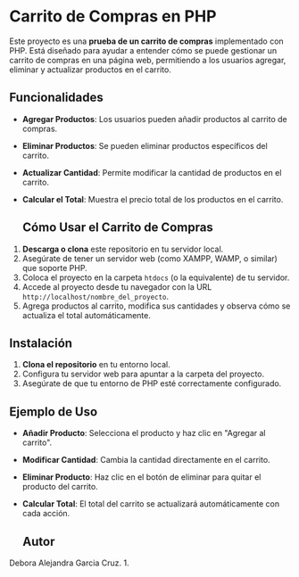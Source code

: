 # Carrito de Compras en PHP

Este proyecto es una **prueba de un carrito de compras** implementado con PHP. Está diseñado para ayudar a entender cómo se puede gestionar un carrito de compras en una página web, permitiendo a los usuarios agregar, eliminar y actualizar productos en el carrito.

## Funcionalidades

- **Agregar Productos**: Los usuarios pueden añadir productos al carrito de compras.
- **Eliminar Productos**: Se pueden eliminar productos específicos del carrito.
- **Actualizar Cantidad**: Permite modificar la cantidad de productos en el carrito.
- **Calcular el Total**: Muestra el precio total de los productos en el carrito.

  ## Cómo Usar el Carrito de Compras

1. **Descarga o clona** este repositorio en tu servidor local.
2. Asegúrate de tener un servidor web (como XAMPP, WAMP, o similar) que soporte PHP.
3. Coloca el proyecto en la carpeta `htdocs` (o la equivalente) de tu servidor.
4. Accede al proyecto desde tu navegador con la URL `http://localhost/nombre_del_proyecto`.
5. Agrega productos al carrito, modifica sus cantidades y observa cómo se actualiza el total automáticamente.

## Instalación

1. **Clona el repositorio** en tu entorno local.
2. Configura tu servidor web para apuntar a la carpeta del proyecto.
3. Asegúrate de que tu entorno de PHP esté correctamente configurado.

## Ejemplo de Uso

- **Añadir Producto**: Selecciona el producto y haz clic en "Agregar al carrito".
- **Modificar Cantidad**: Cambia la cantidad directamente en el carrito.
- **Eliminar Producto**: Haz clic en el botón de eliminar para quitar el producto del carrito.
- **Calcular Total**: El total del carrito se actualizará automáticamente con cada acción.


  ## Autor
Debora Alejandra Garcia Cruz. 1. 
